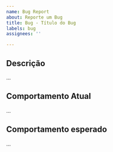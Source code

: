 ```yaml
---
name: Bug Report
about: Reporte um Bug
title: Bug - Título do Bug
labels: bug
assignees: ''

---
```


## Descrição
...

## Comportamento Atual
...

## Comportamento esperado
...
